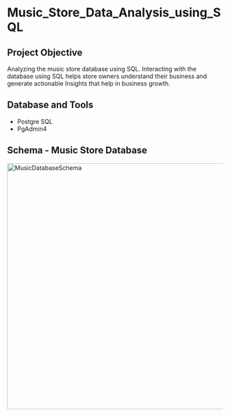# Music_Store_Data_Analysis_using_SQL
## Project Objective
Analyzing the music store database using SQL. Interacting with the database using SQL helps store owners understand their business and generate actionable Insights that help in business growth.

## Database and Tools
- Postgre SQL
- PgAdmin4

## Schema - Music Store Database
<img width="710" height="574" alt="MusicDatabaseSchema" src="https://github.com/user-attachments/assets/4094eda6-acfa-4d9a-8b80-28199bfc4565" />


